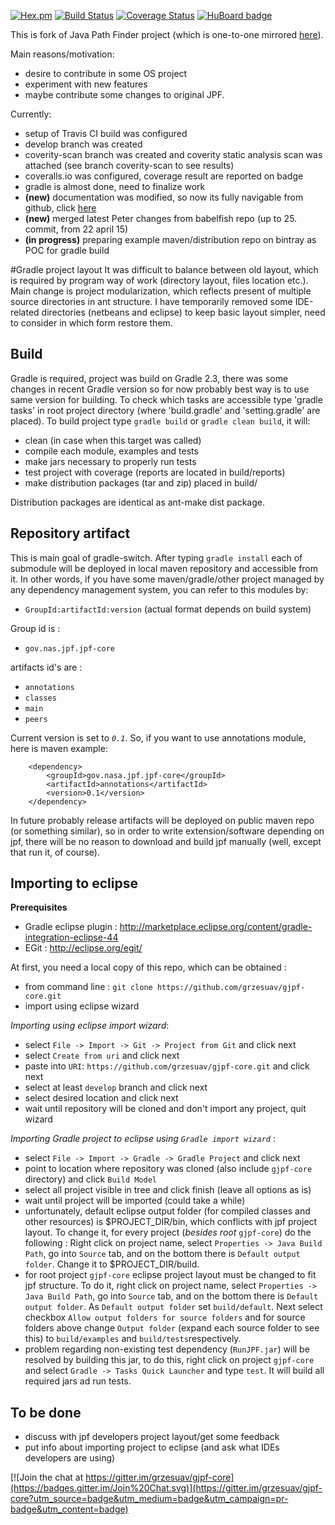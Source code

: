 [![Hex.pm](https://img.shields.io/hexpm/l/plug.svg)]()
[![Build Status](https://travis-ci.org/grzesuav/gjpf-core.svg?branch=develop)](https://travis-ci.org/grzesuav/gjpf-core) 
[![Coverage Status](https://coveralls.io/repos/grzesuav/gjpf-core/badge.svg?branch=develop)](https://coveralls.io/r/grzesuav/gjpf-core) 
[![HuBoard badge](http://img.shields.io/badge/Hu-Board-7965cc.svg)](https://huboard.com/grzesuav/gjpf-core)


This is fork of Java Path Finder project (which is one-to-one mirrored [here](https://github.com/grzesuav/jpf-core)).


Main reasons/motivation:
* desire to contribute in some OS project
* experiment with new features
* maybe contribute some changes to original JPF.

Currently:
* setup of Travis CI build was configured
* develop branch was created
* coverity-scan branch was created and coverity static analysis scan was attached (see branch coverity-scan to see results)
* coveralls.io was configured, coverage result are reported on badge
* gradle is almost done, need to finalize work
* **(new)** documentation was modified, so now its fully navigable from github, click [here](doc/index.md)
* **(new)** merged latest Peter changes from babelfish repo (up to 25. commit, from 22 april 15)
* **(in progress)** preparing example maven/distribution repo on bintray as POC for gradle build

#Gradle project layout
It was difficult to balance between old layout, which is required by program way of work (directory layout, files location etc.).
Main change is project modularization, which reflects present of multiple source directories in ant structure. I have temporarily removed
some IDE-related directories (netbeans and eclipse) to keep basic layout simpler, need to consider in which form restore them.
## Build
Gradle is required, project was build on Gradle 2.3, there was some changes in recent Gradle version so for now probably best way is to use same version for building.
To check which tasks are accessible type 'gradle tasks' in root project directory (where 'build.gradle' and 'setting.gradle' are placed).
To build project type `gradle build` or `gradle clean build`, it will:
* clean (in case when this target was called)
* compile each module, examples and tests
* make jars necessary to properly run tests
* test project with coverage (reports are located in build/reports)
* make distribution packages (tar and zip) placed in build/

Distribution packages are identical as ant-make dist package.

## Repository artifact
This is main goal of gradle-switch. After typing `gradle install` each of submodule will be deployed in local maven repository and accessible from it.
In other words, if you have some maven/gradle/other project managed by any dependency management system, you can refer to this modules by:
* `GroupId:artifactId:version` (actual format depends on build system)

Group id is :
* `gov.nas.jpf.jpf-core`

artifacts id's are : 
* `annotations`
* `classes`
* `main` 
* `peers`

Current version is set to _`0.1`_.
So, if you want to use annotations module, here is maven example:
```
  	<dependency>
  		<groupId>gov.nasa.jpf.jpf-core</groupId>
  		<artifactId>annotations</artifactId>
  		<version>0.1</version>
  	</dependency>
```
In future probably release artifacts will be deployed on public maven repo (or something similar), so in order to write extension/software depending
on jpf, there will be no reason to download and build jpf manually (well, except that run it, of course).

## Importing to eclipse

**Prerequisites**
 * Gradle eclipse plugin : http://marketplace.eclipse.org/content/gradle-integration-eclipse-44
 * EGit : http://eclipse.org/egit/
 
At first, you need a local copy of this repo, which can be obtained :
* from command line : `git clone https://github.com/grzesuav/gjpf-core.git`
* import using eclipse wizard

*Importing using eclipse import wizard*:
* select `File -> Import -> Git -> Project from Git` and click next
* select `Create from uri` and click next
* paste into `URI`: `https://github.com/grzesuav/gjpf-core.git` and click next
* select at least `develop` branch and click next
* select desired location and click next
* wait until repository will be cloned and don't import any project, quit wizard

*Importing Gradle project to eclipse using `Gradle import wizard`* :
* select `File -> Import -> Gradle -> Gradle Project` and click next
* point to location where repository was cloned (also include `gjpf-core` directory) and click `Build Model`
* select all project visible in tree and click finish (leave all options as is)
* wait until project will be imported (could take a while)
* unfortunately, default eclipse output folder (for compiled classes and other resources) is $PROJECT_DIR/bin, which conflicts with jpf project layout. To change it, for every project (*besides root* `gjpf-core`) do the following : Right click on project name, select `Properties -> Java Build Path`, go into `Source` tab, and on the bottom there is `Default output folder`. Change it to $PROJECT_DIR/build.
* for root project `gjpf-core` eclipse project layout must be changed to fit jpf structure. To do it, right click on project name, select `Properties -> Java Build Path`, go into `Source` tab, and on the bottom there is `Default output folder`. As `Default output folder` set `build/default`. Next select checkbox  `Allow output folders for source folders` and for source folders above change `Output folder` (expand each source folder to see this) to `build/examples` and `build/tests`respectively.
* problem regarding non-existing test dependency (`RunJPF.jar`) will be resolved by building this jar, to do this, right click on project `gjpf-core` and select `Gradle -> Tasks Quick Launcher` and type `test`. It will build all required jars ad run tests.
 
 

## To be done
* discuss with jpf developers project layout/get some feedback
* put info about importing project to eclipse (and ask what IDEs developers are using)


[![Join the chat at https://gitter.im/grzesuav/gjpf-core](https://badges.gitter.im/Join%20Chat.svg)](https://gitter.im/grzesuav/gjpf-core?utm_source=badge&utm_medium=badge&utm_campaign=pr-badge&utm_content=badge)
